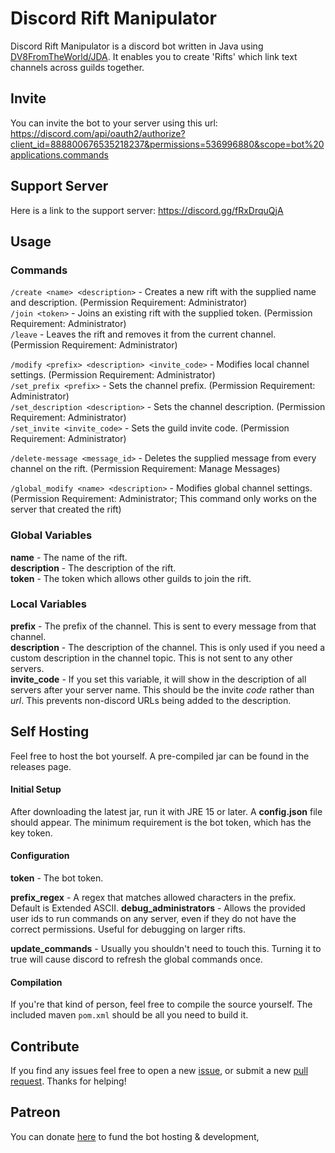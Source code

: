 # Discord Rift Manipulator
Discord Rift Manipulator is a discord bot written in Java using [DV8FromTheWorld/JDA](https://github.com/DV8FromTheWorld/JDA). It enables you to create 'Rifts' which link text channels across guilds together. 

## Invite
You can invite the bot to your server using this url:  
https://discord.com/api/oauth2/authorize?client_id=888800676535218237&permissions=536996880&scope=bot%20applications.commands

## Support Server
Here is a link to the support server:
https://discord.gg/fRxDrquQjA

## Usage
### Commands
`/create <name> <description>` - Creates a new rift with the supplied name and description. (Permission Requirement: Administrator)  
`/join <token>` - Joins an existing rift with the supplied token. (Permission Requirement: Administrator)  
`/leave` - Leaves the rift and removes it from the current channel. (Permission Requirement: Administrator)  

`/modify <prefix> <description> <invite_code>` - Modifies local channel settings. (Permission Requirement: Administrator)  
`/set_prefix <prefix>` - Sets the channel prefix. (Permission Requirement: Administrator)  
`/set_description <description>` - Sets the channel description. (Permission Requirement: Administrator)  
`/set_invite <invite_code>` - Sets the guild invite code. (Permission Requirement: Administrator)  

`/delete-message <message_id>` - Deletes the supplied message from every channel on the rift. (Permission Requirement: Manage Messages)  

`/global_modify <name> <description>` - Modifies global channel settings. (Permission Requirement: Administrator; This command only works on the server that created the rift)  

### Global Variables
**name** - The name of the rift.  
**description** - The description of the rift.  
**token** - The token which allows other guilds to join the rift.  

### Local Variables
**prefix** - The prefix of the channel. This is sent to every message from that channel.  
**description** - The description of the channel. This is only used if you need a custom description in the channel topic. This is not sent to any other servers.  
**invite_code** - If you set this variable, it will show in the description of all servers after your server name. This should be the invite *code* rather than *url*. This prevents non-discord URLs being added to the description.  

## Self Hosting
Feel free to host the bot yourself. A pre-compiled jar can be found in the releases page.

#### Initial Setup
After downloading the latest jar, run it with JRE 15 or later. A **config.json** file should appear. The minimum requirement is the bot token, which has the key token.

#### Configuration
**token** - The bot token.

**prefix_regex** - A regex that matches allowed characters in the prefix. Default is Extended ASCII.
**debug_administrators** - Allows the provided user ids to run commands on any server, even if they do not have the correct permissions. Useful for debugging on larger rifts.

**update_commands** - Usually you shouldn't need to touch this. Turning it to true will cause discord to refresh the global commands once.

#### Compilation
If you're that kind of person, feel free to compile the source yourself. The included maven `pom.xml` should be all you need to build it.

## Contribute
If you find any issues feel free to open a new [issue](https://github.com/maartin0/DiscordRiftManipulator/issues), or submit a new [pull request](https://github.com/maartin0/DiscordRiftManipulator/pulls). Thanks for helping!

## Patreon 
You can donate [here](https://www.patreon.com/riftmanipulator) to fund the bot hosting & development, 
